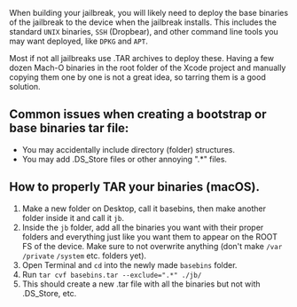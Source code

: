 When building your jailbreak, you will likely need to deploy the base binaries of the jailbreak to the device when the jailbreak installs. This includes the standard `UNIX` binaries, `SSH` (Dropbear), and other command line tools you may want deployed, like `DPKG` and `APT`.

Most if not all jailbreaks use .TAR archives to deploy these. Having a few dozen Mach-O binaries in the root folder of the Xcode project and manually copying them one by one is not a great idea, so tarring them is a good solution. 

## Common issues when creating a bootstrap or base binaries tar file:

* You may accidentally include directory (folder) structures.
* You may add .DS_Store files or other annoying ".*" files.

## How to properly TAR your binaries (macOS).

1) Make a new folder on Desktop, call it basebins, then make another folder inside it and call it `jb`.
2) Inside the `jb` folder, add all the binaries you want with their proper folders and everything just like you want them to appear on the ROOT FS of the device. Make sure to not overwrite anything (don't make `/var` `/private` `/system` etc. folders yet).
3) Open Terminal and `cd` into the newly made `basebins` folder.
4) Run `tar cvf basebins.tar --exclude=".*" ./jb/`
5) This should create a new .tar file with all the binaries but not with .DS_Store, etc.
